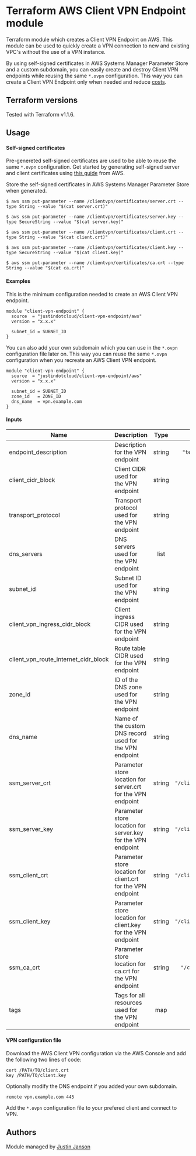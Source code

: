 # Terraform AWS Client VPN Endpoint module

Terraform module which creates a Client VPN Endpoint on AWS. This module can be used to quickly create a VPN connection to new and existing VPC's without the use of a VPN instance.

By using self-signed certificates in AWS Systems Manager Parameter Store and a custom subdomain, you can easily create and destroy Client VPN endpoints while reusing the same `*.ovpn` configuration. This way you can create a Client VPN Endpoint only when needed and reduce [costs](https://aws.amazon.com/vpn/pricing/). 

## Terraform versions

Tested with Terraform v1.1.6.

## Usage

#### Self-signed certificates

Pre-genereted self-signed certificates are used to be able to reuse the same `*.ovpn` configuration. Get started by generating self-signed server and client certificates using [this guide](https://docs.aws.amazon.com/vpn/latest/clientvpn-admin/authentication-authorization.html) from AWS. 

Store the self-signed certificates in AWS Systems Manager Parameter Store when generated.

```
$ aws ssm put-parameter --name /clientvpn/certificates/server.crt --type String --value "$(cat server.crt)"

$ aws ssm put-parameter --name /clientvpn/certificates/server.key --type SecureString --value "$(cat server.key)"

$ aws ssm put-parameter --name /clientvpn/certificates/client.crt --type String --value "$(cat client.crt)"

$ aws ssm put-parameter --name /clientvpn/certificates/client.key --type SecureString --value "$(cat client.key)"

$ aws ssm put-parameter --name /clientvpn/certificates/ca.crt --type String --value "$(cat ca.crt)"
```

#### Examples

This is the minimum configuration needed to create an AWS Client VPN endpoint.

```hcl
module "client-vpn-endpoint" {
  source  = "justindotcloud/client-vpn-endpoint/aws"
  version = "x.x.x"

  subnet_id = SUBNET_ID
}
```

You can also add your own subdomain which you can use in the `*.ovpn` configuration file later on. This way you can reuse the same `*.ovpn` configuration when you recreate an AWS Client VPN endpoint. 

```hcl
module "client-vpn-endpoint" {
  source  = "justindotcloud/client-vpn-endpoint/aws"
  version = "x.x.x"

  subnet_id = SUBNET_ID
  zone_id   = ZONE_ID
  dns_name  = vpn.example.com
}
```

#### Inputs

| Name | Description | Type | Default | Required |
|------|-------------|:----:|:-------:|:--------:|
| endpoint_description | Description for the VPN endpoint | string | `"terraform-client-vpn-endpoint"` | No |
| client_cidr_block | Client CIDR used for the VPN endpoint | string | `"10.0.0.0/16"` | No |
| transport_protocol | Transport protocol used for the VPN endpoint | string | `"tcp"` | No |
| dns_servers | DNS servers used for the VPN endpoint | list | `["8.8.8.8", "8.8.4.4"]` | No |
| subnet_id | Subnet ID used for the VPN endpoint | string | n/a| Yes |
| client_vpn_ingress_cidr_block | Client ingress CIDR used for the VPN endpoint | string | `"0.0.0.0/0"` | No |
| client_vpn_route_internet_cidr_block | Route table CIDR used for the VPN endpoint | string | `"0.0.0.0/0"` | No |
| zone_id | ID of the DNS zone used for the VPN endpoint | string | `""` | No |
| dns_name | Name of the custom DNS record used for the VPN endpoint | string | `""` | No |
| ssm_server_crt | Parameter store location for server.crt for the VPN endpoint | string | `"/clientvpn/certificates/server.crt"` | No |
| ssm_server_key | Parameter store location for server.key for the VPN endpoint | string | `"/clientvpn/certificates/server.key"` | No |
| ssm_client_crt | Parameter store location for client.crt for the VPN endpoint | string | `"/clientvpn/certificates/client.crt"` | No |
| ssm_client_key | Parameter store location for client.key for the VPN endpoint | string | `"/clientvpn/certificates/client.key"` | No |
| ssm_ca_crt | Parameter store location for ca.crt for the VPN endpoint | string | `"/clientvpn/certificates/ca.crt"`| No |
| tags | Tags for all resources used for the VPN endpoint | map | `{}` | No |

#### VPN configuration file

Download the AWS Client VPN configuration via the AWS Console and add the following two lines of code:

```
cert /PATH/TO/client.crt
key /PATH/TO/client.key
```

Optionally modify the DNS endpoint if you added your own subdomain.


```
remote vpn.example.com 443
```

Add the `*.ovpn` configuration file to your prefered client and connect to VPN.

## Authors

Module managed by [Justin Janson](https://github.com/justindotcloud)